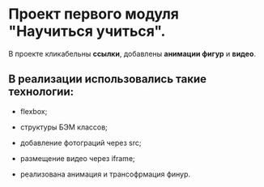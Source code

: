 # Проект первого модуля "Научиться учиться".

В проекте кликабельны **ссылки**, добавлены **анимации фигур** и **видео**.

## В реализации использовались такие технологии:

- flexbox;

- структуры БЭМ классов;

- добавление фотограций через src;

- размещение видео через iframe;

- реализована анимация и трансофрмация финур.
